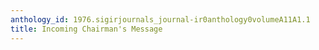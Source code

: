 ```yaml
---
anthology_id: 1976.sigirjournals_journal-ir0anthology0volumeA11A1.1
title: Incoming Chairman's Message
---
```

